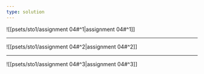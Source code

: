 ```yaml
---
type: solution
---
```


![[psets/sto1/assignment 04#^1|assignment 04#^1]]

---

![[psets/sto1/assignment 04#^2|assignment 04#^2]]

---

![[psets/sto1/assignment 04#^3|assignment 04#^3]]